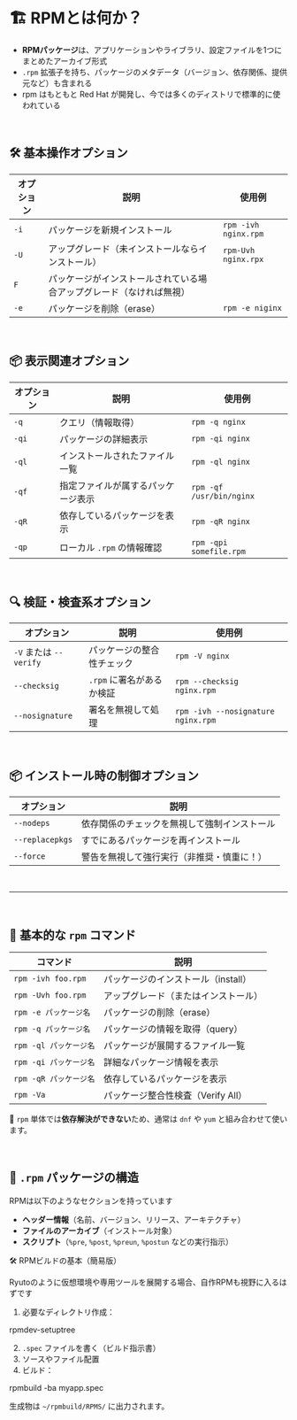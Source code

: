 # 🏗 RPMとは何か？

-   **RPMパッケージ**は、アプリケーションやライブラリ、設定ファイルを1つにまとめたアーカイブ形式
-   `.rpm` 拡張子を持ち、パッケージのメタデータ（バージョン、依存関係、提供元など）も含まれる
-   rpm はもともと Red Hat が開発し、今では多くのディストリで標準的に使われている


<br>

## 🛠 基本操作オプション

| オプション | 説明 | 使用例 |
|----------------|-----------------|------------|
| `-i` | パッケージを新規インストール | `rpm -ivh nginx.rpm` |
| `-U` | アップグレード（未インストールならインストール）| `rpm-Uvh nginx.rpx` |
| `F` | パッケージがインストールされている場合アップグレード（なければ無視） |  |
| `-e` | パッケージを削除（erase）| `rpm -e niginx` |

<br>

## 📦 表示関連オプション

| オプション |  説明 | 使用例 |
|------------|--------|----------|
| `-q` |クエリ（情報取得）| `rpm -q nginx` |
| `-qi` | パッケージの詳細表示 | `rpm -qi nginx` | 
| `-ql` | インストールされたファイル一覧 | `rpm -ql nginx` | 
| `-qf` | 指定ファイルが属するパッケージ表示 | `rpm -qf /usr/bin/nginx` |
| `-qR` |  依存しているパッケージを表示 | `rpm -qR nginx` |
| `-qp` | ローカル `.rpm` の情報確認 |`rpm -qpi somefile.rpm` |

<br>

## 🔍 検証・検査系オプション

| オプション | 説明 | 使用例 |
|--------|-------|-----|
| `-V` または `--verify` | パッケージの整合性チェック | `rpm -V nginx` |
| `--checksig` | `.rpm` に署名があるか検証 | `rpm --checksig nginx.rpm` |
| `--nosignature` | 署名を無視して処理 | `rpm -ivh --nosignature nginx.rpm` |

<br>

## 📦 インストール時の制御オプション

| オプション | 説明 |
|-----------------------|----------------------|
| `--nodeps` | 依存関係のチェックを無視して強制インストール |
| `--replacepkgs` | すでにあるパッケージを再インストール |
| `--force` | 警告を無視して強行実行（非推奨・慎重に！） |

<br>

----------------------

<br>

## 🔧 基本的な `rpm` コマンド

| コマンド | 説明 |
|--------------|----------------|
| `rpm -ivh foo.rpm` | パッケージのインストール（install）|
| `rpm -Uvh foo.rpm` | アップグレード（またはインストール）|
| `rpm -e パッケージ名` | パッケージの削除（erase）|
| `rpm -q パッケージ名` | パッケージの情報を取得（query）|
| `rpm -ql パッケージ名` | パッケージが展開するファイル一覧 |
| `rpm -qi パッケージ名` | 詳細なパッケージ情報を表示 |
| `rpm -qR パッケージ名` | 依存しているパッケージを表示 |
| `rpm -Va` | パッケージ整合性検査（Verify All）|

📝 `rpm` 単体では**依存解決ができない**ため、通常は `dnf` や `yum` と組み合わせて使います。

<br>

## 🧩 `.rpm` パッケージの構造

RPMは以下のようなセクションを持っています

-   **ヘッダー情報**（名前、バージョン、リリース、アーキテクチャ）
-   **ファイルのアーカイブ**（インストール対象）
-   **スクリプト**（`%pre`, `%post`, `%preun`, `%postun` などの実行指示）



🛠 RPMビルドの基本（簡易版）

Ryutoのように仮想環境や専用ツールを展開する場合、自作RPMも視野に入るはずです

1.  必要なディレクトリ作成：

rpmdev-setuptree

2.  `.spec` ファイルを書く（ビルド指示書）
3.  ソースやファイル配置
4.  ビルド：

rpmbuild -ba myapp.spec

生成物は `~/rpmbuild/RPMS/` に出力されます。
